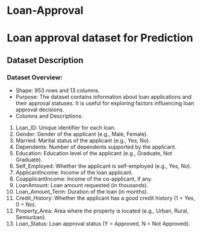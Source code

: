 # Loan-Approval
# Loan approval dataset for Prediction
## Dataset Description
### Dataset Overview:

* Shape: 953 rows and 13 columns.
* Purpose: The dataset contains information about loan applications and their approval statuses. It is useful for exploring factors influencing loan approval decisions.
* Columns and Descriptions:

1. Loan_ID: Unique identifier for each loan.
2. Gender: Gender of the applicant (e.g., Male, Female).
3. Married: Marital status of the applicant (e.g., Yes, No).
4. Dependents: Number of dependents supported by the applicant.
5. Education: Education level of the applicant (e.g., Graduate, Not Graduate).
6. Self_Employed: Whether the applicant is self-employed (e.g., Yes, No).
7. ApplicantIncome: Income of the loan applicant.
8. CoapplicantIncome: Income of the co-applicant, if any.
9. LoanAmount: Loan amount requested (in thousands).
11. Loan_Amount_Term: Duration of the loan (in months).
12. Credit_History: Whether the applicant has a good credit history (1 = Yes, 0 = No).
13. Property_Area: Area where the property is located (e.g., Urban, Rural, Semiurban).
14. Loan_Status: Loan approval status (Y = Approved, N = Not Approved).
